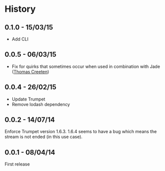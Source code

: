 # History

## 0.1.0 - 15/03/15
- Add CLI

## 0.0.5 - 06/03/15
- Fix for quirks that sometimes occur when used in combination with Jade ([Thomas Creeten](https://github.com/CREEATION))

## 0.0.4 - 26/02/15
- Update Trumpet
- Remove lodash dependency

## 0.0.2 - 14/07/14
Enforce Trumpet version 1.6.3. 1.6.4 seems to have a bug which means the stream is not ended (in this use case).

## 0.0.1 - 08/04/14
First release
